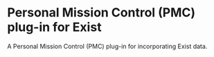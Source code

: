 # Personal Mission Control (PMC) plug-in for Exist

A Personal Mission Control (PMC) plug-in for incorporating Exist data.
